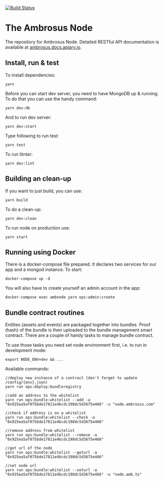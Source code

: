 [![Build Status](https://travis-ci.com/ambrosus/ambrosus-sdk.svg?token=xjj4U84eSFwEsYLTc5Qe&branch=master)](https://travis-ci.com/ambrosus/ambrosus-sdk)

# The Ambrosus Node
The repository for Ambrosus Node. Detailed RESTful API documentation is available at [ambrosus.docs.apiary.io](https://ambrosus.docs.apiary.io/).

## Install, run & test
To install dependencies:
```
yarn
```

Before you can start dev server, you need to have MongoDB up & running.
To do that you can use the handy command:
```
yarn dev:db
```

And to run dev server:
```
yarn dev:start
```

Type following to run test:
```
yarn test
```

To run litnter:
```
yarn dev:lint
```

## Building an clean-up
If you want to just build, you can use:
```
yarn build
```

To do a clean-up:
```
yarn dev:clean
```

To run node on production use:
```
yarn start
```

## Running using Docker

There is a docker-compose file prepared. It declares two services for our app and a mongod instance. To start:

```
docker-compose up -d
```

You will also have to create yourself an admin account in the app:

```
docker-compose exec ambnode yarn ops:admin:create
```

## Bundle contract routines
Entities (assets and events) are packaged together into bundles. Proof (hash) of the bundle is then uploaded to the bundle management smart contract.
There are a couple of handy tasks to manage bundle contract.

To use those tasks you need set node environment first, i.e. to run in development mode:
```
export NODE_ENV=dev && ...
```

Available commands:

```
//deploy new instance of a contract (don't forget to update /config/{env}.json)
yarn run ops:deploy:bundleregistry                                                        

//add an address to the whitelist 
yarn run ops:bundle:whitelist --add -a "0x925ea5af075bde17811e4bcdc198dc5d3675e466" -u "node.ambrosus.com"      

//check if address is on a whitelist
yarn run ops:bundle:whitelist --check -a "0x925ea5af075bde17811e4bcdc198dc5d3675e466"    

//remove address from whitelist
yarn run ops:bundle:whitelist --remove -a "0x925ea5af075bde17811e4bcdc198dc5d3675e466"   

//get url of the node
yarn run ops:bundle:whitelist --geturl -a "0x925ea5af075bde17811e4bcdc198dc5d3675e466"

//set node url
yarn run ops:bundle:whitelist --seturl -a "0x925ea5af075bde17811e4bcdc198dc5d3675e466" -u "node.amb.to"
```


